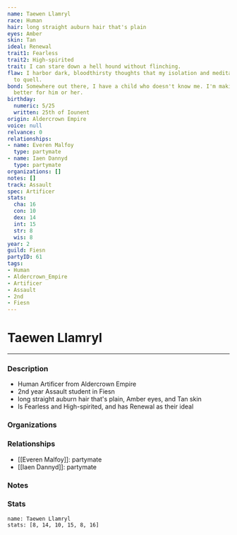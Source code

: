 ```yaml
---
name: Taewen Llamryl
race: Human
hair: long straight auburn hair that's plain
eyes: Amber
skin: Tan
ideal: Renewal
trait1: Fearless
trait2: High-spirited
trait: I can stare down a hell hound without flinching.
flaw: I harbor dark, bloodthirsty thoughts that my isolation and meditation failed
  to quell.
bond: Somewhere out there, I have a child who doesn't know me. I'm making the world
  better for him or her.
birthday:
  numeric: 5/25
  written: 25th of Iounent
origin: Aldercrown Empire
voice: null
relvance: 0
relationships:
- name: Everen Malfoy
  type: partymate
- name: Iaen Dannyd
  type: partymate
organizations: []
notes: []
track: Assault
spec: Artificer
stats:
  cha: 16
  con: 10
  dex: 14
  int: 15
  str: 8
  wis: 8
year: 2
guild: Fiesn
partyID: 61
tags:
- Human
- Aldercrown_Empire
- Artificer
- Assault
- 2nd
- Fiesn
---
```

# Taewen Llamryl
---
### Description
- Human Artificer from Aldercrown Empire
- 2nd year Assault student in Fiesn
- long straight auburn hair that's plain, Amber eyes, and Tan skin
- Is Fearless and High-spirited, and has Renewal as their ideal

### Organizations

### Relationships
- [[Everen Malfoy]]: partymate
- [[Iaen Dannyd]]: partymate

### Notes

### Stats
```statblock
name: Taewen Llamryl
stats: [8, 14, 10, 15, 8, 16]
```
